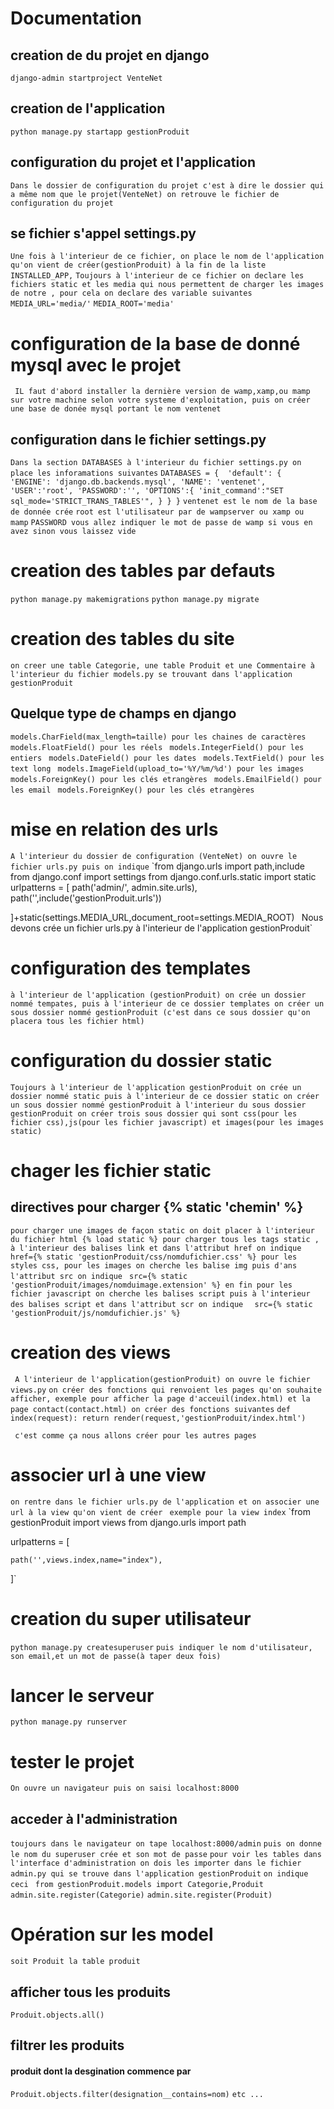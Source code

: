 # Documentation
## creation de du projet en django
`django-admin startproject VenteNet`
## creation de l'application
`python manage.py startapp gestionProduit`
## configuration du projet et l'application
`Dans le dossier de configuration du projet c'est à dire le dossier qui a même nom que le projet(VenteNet) on retrouve le fichier de configuration du projet `
## se fichier s'appel settings.py
`Une fois à l'interieur de ce fichier, on place le nom de l'application qu'on vient de créer(gestionProduit) à la fin de la liste INSTALLED_APP,`
`Toujours à l'interieur de ce fichier on declare les fichiers static et les media qui nous permettent de charger les images de notre , pour cela on declare des variable suivantes`
`MEDIA_URL='media/'`
`MEDIA_ROOT='media'`

# configuration de la base de donné mysql avec le projet 
` IL faut d'abord installer la dernière version de wamp,xamp,ou mamp sur votre machine selon votre systeme d'exploitation, puis on créer une base de donée mysql portant le nom ventenet`
## configuration dans le fichier settings.py
`Dans la section DATABASES à l'interieur du fichier settings.py on place les inforamations suivantes`
`DATABASES = { 
    'default': {
        'ENGINE': 'django.db.backends.mysql',
        'NAME': 'ventenet',
        'USER':'root',
        'PASSWORD':'',
         'OPTIONS':{
            'init_command':"SET sql_mode='STRICT_TRANS_TABLES'",
        }
        }
}`
`ventenet est le nom de la base de donnée crée`
`root est l'utilisateur par de wampserver ou xamp ou mamp`
`PASSWORD vous allez indiquer le mot de passe de wamp si vous en avez sinon vous laissez vide`
# creation des tables par defauts
`python manage.py makemigrations`
`python manage.py migrate`

# creation des tables du site

`on creer une table Categorie, une table Produit et une Commentaire à l'interieur du fichier models.py se trouvant dans l'application gestionProduit`
## Quelque type de champs en django
`models.CharField(max_length=taille) pour les chaines de caractères`
`models.FloatField() pour les réels `
`models.IntegerField() pour les entiers `
`models.DateField() pour les dates `
`models.TextField() pour les text long `
`models.ImageField(upload_to='%Y/%m/%d') pour les images `
`models.ForeignKey() pour les clés etrangères `
`models.EmailField() pour les email `
`models.ForeignKey() pour les clés etrangères `

# mise en relation des urls 
` A l'interieur du dossier de configuration (VenteNet) on ouvre le fichier urls.py puis on indique `
`from django.urls import path,include
from django.conf import settings
from django.conf.urls.static import static
urlpatterns = [
    path('admin/', admin.site.urls),
    path('',include('gestionProduit.urls'))
    
]+static(settings.MEDIA_URL,document_root=settings.MEDIA_ROOT)
`
`Nous devons crée un fichier urls.py à l'interieur de l'application gestionProduit`

# configuration des templates
`à l'interieur de l'application (gestionProduit) on crée un dossier nommé tempates, puis à l'interieur de ce dossier templates on créer un sous dossier nommé gestionProduit (c'est dans ce sous dossier qu'on placera tous les fichier html)`

# configuration du dossier static
`Toujours à l'interieur de l'application gestionProduit on crée un dossier nommé static puis à l'interieur de ce dossier static on créer un sous dossier nommé gestionProduit à l'interieur du sous dossier gestionProduit on créer trois sous dossier qui sont css(pour les fichier css),js(pour les fichier javascript) et images(pour les images static)`

# chager les fichier static
## directives pour charger   {% static 'chemin' %}
`pour charger une images de façon static on doit placer à l'interieur du fichier html {% load static %} pour charger tous les tags static , à l'interieur des balises link et dans l'attribut href on indique  `
`href={% static 'gestionProduit/css/nomdufichier.css' %} pour les styles css, pour les images on cherche les balise img puis d'ans l'attribut src on indique `
`src={% static 'gestionProduit/images/nomduimage.extension' %} en fin pour les fichier javascript on cherche les balises script puis à l'interieur des balises script et dans l'attribut scr on indique  `
`src={% static 'gestionProduit/js/nomdufichier.js' %} `

# creation des views
` A l'interieur de l'application(gestionProduit) on ouvre le fichier views.py`
`on créer des fonctions qui renvoient les pages qu'on souhaite afficher, exemple pour afficher la page d'acceuil(index.html) et la page contact(contact.html) on créer des fonctions suivantes`
`def index(request):
    return render(request,'gestionProduit/index.html')`

` c'est comme ça nous allons créer pour les autres pages`

# associer url à une view
`on rentre dans le fichier urls.py de l'application et on associer une url à la view qu'on vient de créer`
` exemple pour la view index`
`from gestionProduit import views
from django.urls import path

urlpatterns = [

    path('',views.index,name="index"),
]`

# creation du super utilisateur
`python manage.py createsuperuser`
`puis indiquer le nom d'utilisateur, son email,et un mot de passe(à taper deux fois)`
# lancer le serveur
`python manage.py runserver`
# tester le projet
`On ouvre un navigateur puis on saisi localhost:8000`
## acceder à l'administration
`toujours dans le navigateur on tape localhost:8000/admin`
`puis on donne le nom du superuser crée et son mot de passe`
`pour voir les tables dans l'interface d'administration on dois les importer dans le fichier admin.py qui se trouve dans l'application gestionProduit`
`on indique ceci `
`from gestionProduit.models import Categorie,Produit `
`admin.site.register(Categorie)`
`admin.site.register(Produit)`

# Opération sur les model
`soit Produit la table produit`
## afficher tous les produits
`Produit.objects.all()`
## filtrer les produits
#### produit dont la desgination commence par 
`Produit.objects.filter(designation__contains=nom)`
`etc ...`






